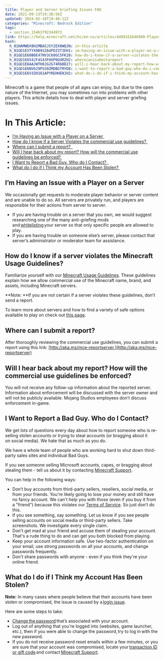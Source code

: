 ```yaml
---
title: Player and Server Griefing Issues FAQ
date: 2021-09-13T19:38:56Z
updated: 2024-02-16T19:48:12Z
categories: "Minecraft: Bedrock Edition"
tags:
  - section_15463792344973
link: https://help.minecraft.net/hc/en-us/articles/4409161646989-Player-and-Server-Griefing-Issues-FAQ
hash:
  h_01HAMWDX8H2MBASJSY2EX0WQJN: in-this-article
  h_01GD1E5TYX0B9SZA4PDZ3T3EH1: im-having-an-issue-with-a-player-on-a-server
  h_01GD1E60B0E47NV3C68GC5FK28: how-do-i-know-if-a-server-violates-the-minecraft-usage-guidelines
  h_01GD1E654JF4S43FHXP0Q4RZH2: wherecanisubmitareport
  h_01GD1E6AAJWTH8JG2G74R6BD27: will-i-hear-back-about-my-report-how-will-the-commercial-use-guidelines-be-enforced
  h_01GD1E6NV629PSS0ZMDBGTMYD8: i-want-to-report-a-bad-guy-who-do-i-contact-
  h_01GD1E6V3ZH181APYREHHENJH2: what-do-i-do-if-i-think-my-account-has-been-stolen
---
```


Minecraft is a game that people of all ages can enjoy, but due to the open nature of the Internet, you may sometimes run into problems with other players. This article details how to deal with player and server griefing issues. 

# In This Article:

- [I’m Having an Issue with a Player on a Server ](#im-having-an-issue-with-a-player-on-a-server)
- [How do I know if a Server Violates the commercial use guidelines? ](#how-do-i-know-if-a-server-violates-the-minecraft-usage-guidelines)
- [Where can I submit a report?  ](#wherecanisubmitareport)
- [Will I hear back about my report? How will the commercial use guidelines be enforced? ](#will-i-hear-back-about-my-report-how-will-the-commercial-use-guidelines-be-enforced)
- [I Want to Report a Bad Guy. Who do I Contact?  ](#i-want-to-report-a-bad-guy-who-do-i-contact-)
- [What do I do if I Think my Account Has Been Stolen? ](#what-do-i-do-if-i-think-my-account-has-been-stolen)

## I’m Having an Issue with a Player on a Server 

We occasionally get requests to moderate player behavior or server content and are unable to do so. All servers are privately run, and players are responsible for their actions from server to server. 

- If you are having trouble on a server that you own, we would suggest researching one of the many anti-griefing mods and [whitelisting](https://minecraft.fandom.com/wiki/Commands/whitelist) your server so that only specific people are allowed to play. 
- If you are having trouble on someone else’s server, please contact that server’s administrator or moderator team for assistance.  

## How do I know if a server violates the Minecraft Usage Guidelines? 

Familiarize yourself with our [Minecraft Usage Guidelines](https://www.minecraft.net/en-us/usage-guidelines). These guidelines explain how we allow commercial use of the Minecraft name, brand, and assets, including Minecraft servers. 

**Note: **If you are not certain if a server violates these guidelines, don’t send a report. 

To learn more about servers and how to find a variety of safe options available to play on check out [this page](../Minecraft-Bedrock-Edition-Technical/How-to-Download-Dedicated-Minecraft-Server-Software.md).

## Where can I submit a report?  

After thoroughly reviewing the commercial use guidelines, you can submit a report using this link: [http://aka.ms/mce-reportserver.](http://aka.ms/mce-reportserver)

## Will I hear back about my report? How will the commercial use guidelines be enforced? 

You will not receive any follow-up information about the reported server. Information about enforcement will be discussed with the server owner and will not be publicly available. Mojang Studios employees don’t discuss enforcement in-game. 

## I Want to Report a Bad Guy. Who do I Contact?  

We get lots of questions every day about how to report someone who is re-selling stolen accounts or trying to steal accounts (or bragging about it on social media). We hate that as much as you do.  

We have a whole team of people who are working hard to shut down third-party sales sites and individual Bad Guys. 

If you see someone selling Microsoft accounts, capes, or bragging about stealing them - tell us about it by contacting [Minecraft Support](https://aka.ms/Minecraft-Support). 

You can help in the following ways: 

- Don’t buy accounts from third-party sellers, resellers, social media, or from your friends. You're likely going to lose your money and still have no fancy account. We can't help you with those (even if you buy it from a "friend") because this violates our [Terms of Service](https://www.minecraft.net/en-us/usage-guidelines). So just don’t do this. 
- If you see something, say something. Let us know if you see people selling accounts on social media or third-party sellers. Take screenshots. We investigate every single claim. 
- Don't get mad at your friend and accuse them of stealing your account. That's a rude thing to do and can get you both blocked from playing.  
- Keep your account information safe. Use two-factor authentication on your email, use strong passwords on all your accounts, and change passwords frequently. 
- Don't share passwords with anyone - even if you think they're your online friend. 

## What do I do if I Think my Account Has Been Stolen? 

**Note:** In many cases where people believe that their accounts have been stolen or compromised, the issue is caused by a [login issue](../Minecraft-Java-Edition-Accounts/Minecraft-Java-Edition-Login-Issues-FAQ.md). 

Here are some steps to take: 

- [Change the password](https://www.microsoft.com/account) that’s associated with your account.  
- Log out of anything that you're logged into (websites, game launcher, etc.), then if you were able to change the password, try to log in with the new password. 
- If you do not receive password reset emails within a few minutes, or you are sure that your account was compromised, locate your [transaction ID or gift code](../General-Billing/What-is-a-Transaction-ID.md) and contact [Minecraft Support](https://aka.ms/Minecraft-Support).
